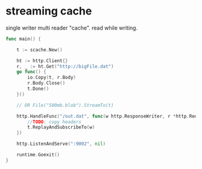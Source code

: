 # streaming cache

single writer multi reader "cache". read while writing.

```go
func main() {

	t := scache.New()

	ht := http.Client{}
	r, _ := ht.Get("http://bigFile.dat")
	go func() {
		io.Copy(t, r.Body)
		r.Body.Close()
		t.Done()
	}()

	// OR File("500mb.blob").StreamTo(t)

	http.HandleFunc("/out.dat", func(w http.ResponseWriter, r *http.Request) {
		//TODO: copy headers
		t.ReplayAndSubscribeTo(w)
	})

	http.ListenAndServe(":9002", nil)

	runtime.Goexit()
}
```
